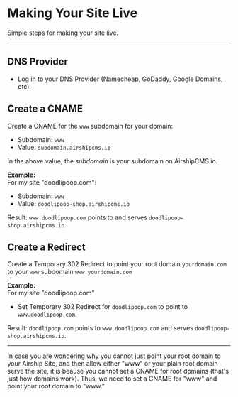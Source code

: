 # Making Your Site Live
Simple steps for making your site live.

---

## DNS Provider
- Log in to your DNS Provider (Namecheap, GoDaddy, Google Domains, etc).

## Create a CNAME
Create a CNAME for the `www` subdomain for your domain:  
- Subdomain: `www`
- Value: `subdomain.airshipcms.io`

In the above value, the _subdomain_ is your subdomain on AirshipCMS.io.

**Example:**  
For my site "doodlipoop.com":  
- Subdomain: `www`
- Value: `doodlipoop-shop.airshipcms.io`  

Result: `www.doodlipoop.com` points to and serves `doodlipoop-shop.airshipcms.io`.
  
## Create a Redirect
Create a Temporary 302 Redirect to point your root domain `yourdomain.com` to your `www` subdomain `www.yourdomain.com`

**Example:**  
For my site "doodlipoop.com"  
- Set Temporary 302 Redirect for `doodlipoop.com` to point to `www.doodlipoop.com`.

Result: `doodlipoop.com` points to `www.doodlipoop.com` and serves `doodlipoop-shop.airshipcms.io`.

---

In case you are wondering why you cannot just point your root domain to your Airship Site, and then allow either "www" or your plain root domain serve the site, it is beause you cannot set a CNAME for root domains (that's just how domains work). Thus, we need to set a CNAME for "www" and point your root domain to "www."


